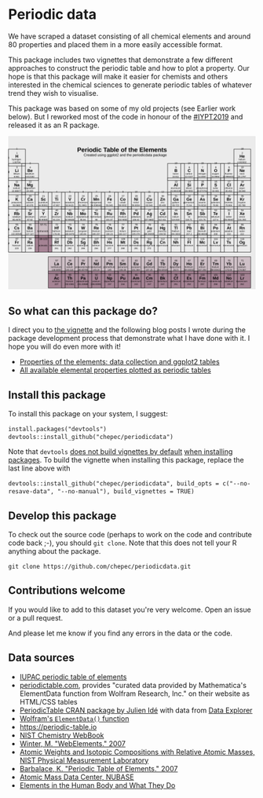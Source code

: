 # Periodic data

We have scraped a dataset consisting of all chemical elements and around 80 properties and placed them in a more easily accessible format.

This package includes two vignettes that demonstrate a few different approaches to construct the periodic table and how to plot a property. 
Our hope is that this package will make it easier for chemists and others interested in the chemical sciences to generate periodic tables of whatever trend they wish to visualise.

This package was based on some of my old projects (see Earlier work below).
But I reworked most of the code in honour of the [#IYPT2019](https://www.iypt2019.org/) and released it as an R package.

![IUPAC periodic table](https://raw.githubusercontent.com/chepec/periodicdata/master/doc/periodictable-ggplot.svg)



## So what can this package do?

I direct you to [the vignette](https://htmlpreview.github.io/?https://github.com/chepec/periodicdata/doc/periodicdata.html) and the following blog posts I wrote during the package development process that demonstrate what I have done with it. I hope you will do even more with it!

+ [Properties of the elements: data collection and ggplot2 tables](https://chepec.se/2014/11/16/element-data/)
+ [All available elemental properties plotted as periodic tables](https://chepec.se/2015/01/30/element-properties/)



## Install this package

To install this package on your system, I suggest: 

```
install.packages("devtools")
devtools::install_github("chepec/periodicdata")
```

Note that `devtools` [does not build vignettes by default](https://github.com/r-lib/devtools/issues/1896) 
[when installing packages](https://stackoverflow.com/a/33617870/1198249). 
To build the vignette when installing this package, replace the last line above with

```
devtools::install_github("chepec/periodicdata", build_opts = c("--no-resave-data", "--no-manual"), build_vignettes = TRUE)
```


## Develop this package

To check out the source code (perhaps to work on the code and contribute code back ;-), you should `git clone`. Note that this does not tell your R anything about the package.

```
git clone https://github.com/chepec/periodicdata.git
```


## Contributions welcome

If you would like to add to this dataset you're very welcome. Open an issue or a pull request.

And please let me know if you find any errors in the data or the code.



## Data sources

+ [IUPAC periodic table of elements](https://iupac.org/what-we-do/periodic-table-of-elements/)
+ [periodictable.com](http://periodictable.com), provides "curated data provided by Mathematica's ElementData function from Wolfram Research, Inc." on their website as HTML/CSS tables
+ [PeriodicTable CRAN package by Julien Idé](https://cran.r-project.org/web/packages/PeriodicTable/index.html) with data from [Data Explorer](http://www.data-explorer.com/data)
+ [Wolfram's `ElementData()` function](https://reference.wolfram.com/language/note/ElementDataSourceInformation.html)
+ https://periodic-table.io
+ [NIST Chemistry WebBook](https://webbook.nist.gov/chemistry/)
+ [Winter, M. "WebElements." 2007](https://www.webelements.com)
+ [Atomic Weights and Isotopic Compositions with Relative Atomic Masses, NIST Physical Measurement Laboratory](https://www.nist.gov/pml/atomic-weights-and-isotopic-compositions-relative-atomic-masses)
+ [Barbalace, K. "Periodic Table of Elements." 2007](https://environmentalchemistry.com/yogi/periodic/)
+ [Atomic Mass Data Center, NUBASE](http://amdc.in2p3.fr/web/nubase_en.html)
+ [Elements in the Human Body and What They Do](https://sciencenotes.org/elements-in-the-human-body-and-what-they-do/)

